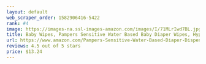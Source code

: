 ```yaml
---
layout: default 
﻿web_scraper_order: 1582906416-5422
rank: #4
image: https://images-na.ssl-images-amazon.com/images/I/71MLrIwd7BL.jpg
title: Baby Wipes, Pampers Sensitive Water Based Baby Diaper Wipes, Hypoallergenic and Unscented,…
url: https://www.amazon.com/Pampers-Sensitive-Water-Based-Diaper-Dispenser/dp/B00FMWWN6U/ref=zg_mw_baby-products_4?_encoding=UTF8&psc=1&refRID=H8PZBTHGT35TKAKMD83D
reviews: 4.5 out of 5 stars
price: $13.24 
---
```

